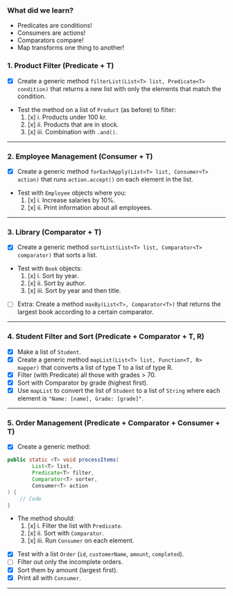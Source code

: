 ### What did we learn?
* Predicates are conditions!
* Consumers are actions!
* Comparators compare!
* Map transforms one thing to another!

### 1. Product Filter (Predicate + T)
- [x] Create a generic method `filterList(List<T> list, Predicate<T> condition)` that returns a new list with only the elements that match the condition.
- Test the method on a list of `Product` (as before) to filter:
  1. [x] i. Products under 100 kr.
  2. [x] ii. Products that are in stock.
  3. [x] iii. Combination with `.and()`.

---

### 2. Employee Management (Consumer + T)
- [x] Create a generic method `forEachApply(List<T> list, Consumer<T> action)` that runs `action.accept()` on each element in the list.
- Test with `Employee` objects where you:
  1. [x] i. Increase salaries by 10%.
  2. [x] ii. Print information about all employees.

---

### 3. Library (Comparator + T)
- [x] Create a generic method `sortList(List<T> list, Comparator<T> comparator)` that sorts a list.
- Test with `Book` objects:
  1. [x] i. Sort by year.
  2. [x] ii. Sort by author.
  3. [x] iii. Sort by year and then title. 
- [ ] Extra: Create a method `maxBy(List<T>, Comparator<T>)` that returns the largest book according to a certain comparator.

---

### 4. Student Filter and Sort (Predicate + Comparator + T, R)
- [x] Make a list of `Student`.
- [x] Create a generic method `mapList(List<T> list, Function<T, R> mapper)` that converts a list of type T to a list of type R.
- [x] Filter (with Predicate) all those with grades > 70.
- [x] Sort with Comparator by grade (highest first).
- [x] Use `mapList` to convert the list of `Student` to a list of `String` where each element is `"Name: [name], Grade: [grade]"`.

---

### 5. Order Management (Predicate + Comparator + Consumer + T)
- [x] Create a generic method:
```java
public static <T> void processItems(
        List<T> list,
        Predicate<T> filter,
        Comparator<T> sorter,
        Consumer<T> action
) {
    // Code
}
```
- The method should:
  1. [x] i. Filter the list with `Predicate`.
  2. [x] ii. Sort with `Comparator`.
  3. [x] iii. Run `Consumer` on each element.
- [x] Test with a list `Order` (`id`, `customerName`, `amount`, `completed`).
- [ ] Filter out only the incomplete orders.
- [x] Sort them by amount (largest first).
- [x] Print all with `Consumer`.

---
